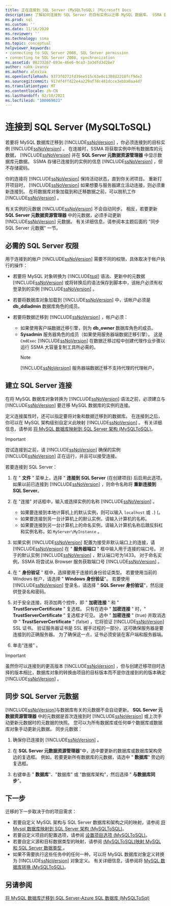 ```yaml
---
title: 正在连接到 SQL Server (MySQLToSQL) |Microsoft Docs
description: 了解如何连接到 SQL Server 的目标实例以迁移 MySQL 数据库。 SSMA 获取有关 SQL Server 中的数据库的元数据。
ms.prod: sql
ms.custom: ''
ms.date: 11/16/2020
ms.reviewer: ''
ms.technology: ssma
ms.topic: conceptual
helpviewer_keywords:
- connecting to SQL Server 2008, SQL Server permission
- connecting to SQL Server 2008, synchronization
ms.assetid: 08233267-693e-46e6-9ca3-3a3dfd3d2be7
author: nahk-ivanov
ms.author: alexiva
ms.openlocfilehash: 9373f0272fd39ee515c63e0c1308d2218fcf9de2
ms.sourcegitcommit: 917df4ffd22e4a229af7dc481dcce3ebba0aa4d7
ms.translationtype: MT
ms.contentlocale: zh-CN
ms.lasthandoff: 02/10/2021
ms.locfileid: "100069023"
---
```

# <a name="connecting-to-sql-server-mysqltosql"></a>连接到 SQL Server (MySQLToSQL)

若要将 MySQL 数据库迁移到 [!INCLUDE[ssNoVersion](../../includes/ssnoversion-md.md)] ，你必须连接到的目标实例 [!INCLUDE[ssNoVersion](../../includes/ssnoversion-md.md)] 。 在连接时，SSMA 将获取实例中所有数据库的元数据， [!INCLUDE[ssNoVersion](../../includes/ssnoversion-md.md)] 并在 **SQL Server 元数据资源管理器** 中显示数据库元数据。 SSMA 存储已连接到的实例的信息 [!INCLUDE[ssNoVersion](../../includes/ssnoversion-md.md)] ，但不存储密码。

你的连接将 [!INCLUDE[ssNoVersion](../../includes/ssnoversion-md.md)] 保持活动状态，直到你关闭项目。 重新打开项目时， [!INCLUDE[ssNoVersion](../../includes/ssnoversion-md.md)] 如果想要与服务器建立活动连接，则必须重新连接到。 在将数据库对象加载到和迁移数据之前，可以脱机工作 [!INCLUDE[ssNoVersion](../../includes/ssnoversion-md.md)] 。

有关实例的元数据 [!INCLUDE[ssNoVersion](../../includes/ssnoversion-md.md)] 不会自动同步。 相反，若要更新 **SQL Server 元数据资源管理器** 中的元数据，必须手动更新 [!INCLUDE[ssNoVersion](../../includes/ssnoversion-md.md)] 元数据。 有关详细信息，请参阅本主题后面的 "同步 SQL Server 元数据" 一节。

## <a name="required-sql-server-permissions"></a>必需的 SQL Server 权限

用于连接到的帐户 [!INCLUDE[ssNoVersion](../../includes/ssnoversion-md.md)] 需要不同的权限，具体取决于帐户执行的操作：

- 若要将 MySQL 对象转换为 [!INCLUDE[tsql](../../includes/tsql-md.md)] 语法、更新中的元数据 [!INCLUDE[ssNoVersion](../../includes/ssnoversion-md.md)] 或将转换后的语法保存到脚本中，该帐户必须有权登录到的实例 [!INCLUDE[ssNoVersion](../../includes/ssnoversion-md.md)] 。

- 若要将数据库对象加载到 [!INCLUDE[ssNoVersion](../../includes/ssnoversion-md.md)] 中，该帐户必须是 **db_ddladmin** 数据库角色的成员。

- 若要将数据迁移到 [!INCLUDE[ssNoVersion](../../includes/ssnoversion-md.md)] ，帐户必须：
  - 如果使用客户端数据迁移引擎，则为 **db_owner** 数据库角色的成员。
  - **Sysadmin** 服务器角色的成员（如果使用服务器端数据迁移引擎）。 这是 `CmdExec` [!INCLUDE[ssNoVersion](../../includes/ssnoversion-md.md)] 在数据迁移过程中创建代理作业步骤以运行 SSMA 大容量复制工具所必需的。
    > [!NOTE]
    > [!INCLUDE[ssNoVersion](../../includes/ssnoversion-md.md)] 服务器端数据迁移不支持代理的代理帐户。

## <a name="establishing-a-sql-server-connection"></a>建立 SQL Server 连接

在将 MySQL 数据库对象转换为 [!INCLUDE[ssNoVersion](../../includes/ssnoversion-md.md)] 语法之前，必须建立与 [!INCLUDE[ssNoVersion](../../includes/ssnoversion-md.md)] 要迁移 MySQL 数据库的实例的连接。

定义连接属性时，还可以指定要将对象和数据迁移到的数据库。 在连接到之后，你可以在 MySQL 架构级别自定义此映射 [!INCLUDE[ssNoVersion](../../includes/ssnoversion-md.md)] 。 有关详细信息，请参阅 [将 MySQL 数据库映射到 SQL Server 架构 &#40;MySQLToSQL&#41;](../../ssma/mysql/mapping-mysql-databases-to-sql-server-schemas-mysqltosql.md)。

> [!IMPORTANT]
> 尝试连接到之前，请 [!INCLUDE[ssNoVersion](../../includes/ssnoversion-md.md)] 确保的实例 [!INCLUDE[ssNoVersion](../../includes/ssnoversion-md.md)] 正在运行，并且可以接受连接。

若要连接到 SQL Server：

1. 在 " **文件** " 菜单上，选择 " **连接到 SQL Server** (在创建项目) 后启用此选项。
   如果以前已连接到 [!INCLUDE[ssNoVersion](../../includes/ssnoversion-md.md)] ，则命令名称将 **重新连接到 SQL Server**。

2. 在 "连接" 对话框中，输入或选择实例的名称 [!INCLUDE[ssNoVersion](../../includes/ssnoversion-md.md)] 。
   - 如果要连接到本地计算机上的默认实例，则可以输入 `localhost` 或 `.`)  (。
   - 如果要连接到另一台计算机上的默认实例，请输入计算机的名称。
   - 如果要连接到另一台计算机上的命名实例，请输入计算机名称后跟反斜杠和实例名称，如 `MyServer\MyInstance` 。

3. 如果实例 [!INCLUDE[ssNoVersion](../../includes/ssnoversion-md.md)] 配置为接受非默认端口上的连接，请 [!INCLUDE[ssNoVersion](../../includes/ssnoversion-md.md)] 在 " **服务器端口** " 框中输入用于连接的端口号。 对于的默认实例 [!INCLUDE[ssNoVersion](../../includes/ssnoversion-md.md)] ，默认端口号为1433。 对于命名实例，SSMA 将尝试从 Browser 服务获取端口号 [!INCLUDE[ssNoVersion](../../includes/ssnoversion-md.md)] 。

4. 在 " **身份验证** " 框中，选择要用于连接的身份验证类型。 若要使用当前的 Windows 帐户，请选择 " **Windows 身份验证**"。 若要使用 [!INCLUDE[ssNoVersion](../../includes/ssnoversion-md.md)] 登录名，请选择 " **SQL Server 身份验证**"，然后提供登录名和密码。

5. 对于安全连接，将添加两个控件，即 " **加密连接** " 和 " **TrustServerCertificate** " 复选框。 只有在选中 " **加密连接** " 时，" **TrustServerCertificate** " 复选框才可见。 选中 " **加密连接** " (true) 并取消选中 " **TrustServerCertificate** " (false) ，它将验证 [!INCLUDE[ssNoVersion](../../includes/ssnoversion-md.md)] SSL 证书。 验证服务器证书是 SSL 握手过程的一部分，这可确保服务器是要连接到的正确服务器。 为了确保这一点，证书必须安装在客户端和服务器端。

6. 单击“连接”  。

> [!IMPORTANT]
> 虽然你可以连接到的更高版本 [!INCLUDE[ssNoVersion](../../includes/ssnoversion-md.md)] ，但与创建迁移项目时选择的版本相比，数据库对象的转换由项目的目标版本而不是你连接到的的版本确定 [!INCLUDE[ssNoVersion](../../includes/ssnoversion-md.md)] 。

## <a name="synchronizing-sql-server-metadata"></a>同步 SQL Server 元数据

[!INCLUDE[ssNoVersion](../../includes/ssnoversion-md.md)]与数据库有关的元数据不会自动更新。 **SQL Server 元数据资源管理器** 中的元数据是首次连接到时 [!INCLUDE[ssNoVersion](../../includes/ssnoversion-md.md)] 或上次手动更新元数据时的元数据的快照。 您可以为所有数据库或任何单个数据库或数据库对象手动更新元数据。 同步元数据：

1. 确保你已连接到 [!INCLUDE[ssNoVersion](../../includes/ssnoversion-md.md)] 。

2. 在 **SQL Server 元数据资源管理器**"中，选中要更新的数据库或数据库架构旁边的复选框。
   例如，若要更新所有数据库的元数据，请选中 " **数据库**" 旁边的复选框。

3. 右键单击 " **数据库**"、"数据库" 或 "数据库架构"，然后选择 " **与数据库同步**"。

## <a name="next-step"></a>下一步

迁移的下一步取决于你的项目需求：

- 若要自定义 MySQL 架构与 SQL Server 数据库和架构之间的映射，请参阅 [将 Mysql 数据库映射到 SQL Server 架构 &#40;MySQLToSQL&#41;](../../ssma/mysql/mapping-mysql-databases-to-sql-server-schemas-mysqltosql.md)。
- 若要自定义项目的配置选项，请参阅 [设置项目选项 &#40;MySQLToSQL&#41;](../../ssma/mysql/setting-project-options-mysqltosql.md)。
- 若要自定义源和目标数据类型的映射，请参阅 [&#40;MySQLToSQL&#41;映射 MySQL 和 SQL Server 数据类型 ](../../ssma/mysql/mapping-mysql-and-sql-server-data-types-mysqltosql.md)。
- 如果不需要执行这些任务中的任何一种，可以将 MySQL 数据库对象定义转换为 [!INCLUDE[ssNoVersion](../../includes/ssnoversion-md.md)] 对象定义。 有关详细信息，请参阅将 [MySQL 数据库转换 &#40;MySQLToSQL&#41;](../../ssma/mysql/converting-mysql-databases-mysqltosql.md)。

## <a name="see-also"></a>另请参阅

[将 MySQL 数据库迁移到 SQL Server-Azure SQL 数据库 &#40;MySQLToSql&#41;](../../ssma/mysql/migrating-mysql-databases-to-sql-server-azure-sql-db-mysqltosql.md)

